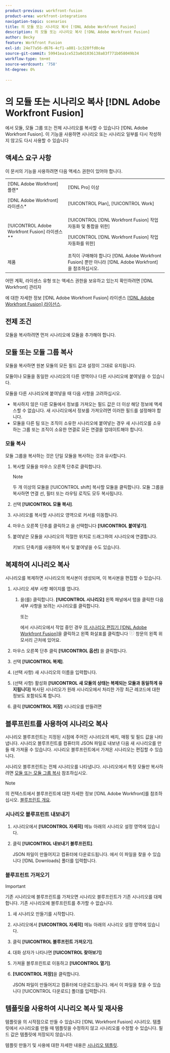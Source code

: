 ```yaml
---
product-previous: workfront-fusion
product-area: workfront-integrations
navigation-topic: scenarios
title: 의 모듈 또는 시나리오 복사 [!DNL Adobe Workfront Fusion]
description: 의 모듈 또는 시나리오 복사 [!DNL Adobe Workfront Fusion]
author: Becky
feature: Workfront Fusion
exl-id: 24e77a56-d676-4cf1-a801-1c328ffd0c4e
source-git-commit: 59941ea1ce523a0d1036138a83f771b058049b34
workflow-type: tm+mt
source-wordcount: '758'
ht-degree: 0%

---
```


# 의 모듈 또는 시나리오 복사 [!DNL Adobe Workfront Fusion]

에서 모듈, 모듈 그룹 또는 전체 시나리오를 복사할 수 있습니다 [!DNL Adobe Workfront Fusion]. 이 기능을 사용하면 시나리오 또는 시나리오 일부를 다시 작성하지 않고도 다시 사용할 수 있습니다

## 액세스 요구 사항

이 문서의 기능을 사용하려면 다음 액세스 권한이 있어야 합니다.

<table style="table-layout:auto">  
 <col> 
 <col> 
 <tbody> 
  <tr> 
    <td role="rowheader">[!DNL Adobe Workfront] 플랜*</td> 
   <td> <p>[!DNL Pro] 이상</p> </td> 
  </tr> 
  <tr data-mc-conditions=""> 
   <td role="rowheader">[!DNL Adobe Workfront] 라이센스*</td> 
   <td> <p>[!UICONTROL Plan], [!UICONTROL Work]</p> </td> 
  </tr> 
  <tr> 
   <td role="rowheader">[!UICONTROL Adobe Workfront Fusion] 라이센스**</td> 
  <td> <p>[!UICONTROL [!DNL Workfront Fusion] 작업 자동화 및 통합을 위한] </p><p>[!UICONTROL [!DNL Workfront Fusion] 작업 자동화를 위한] </p>  </td>    </tr> 
  </tr> 
  <tr> 
   <td role="rowheader">제품</td> 
   <td>조직이 구매해야 합니다 [!DNL Adobe Workfront Fusion] 뿐만 아니라 [!DNL Adobe Workfront] 을 참조하십시오.</td> 
  </tr>
 </tbody> 
</table>

어떤 계획, 라이센스 유형 또는 액세스 권한을 보유하고 있는지 확인하려면 [!DNL Workfront] 관리자

에 대한 자세한 정보 [!DNL Adobe Workfront Fusion] 라이센스 [[!DNL Adobe Workfront Fusion] 라이선스](../../workfront-fusion/get-started/license-automation-vs-integration.md).

## 전제 조건

모듈을 복사하려면 먼저 시나리오에 모듈을 추가해야 합니다.

## 모듈 또는 모듈 그룹 복사

모듈을 복사하면 원본 모듈의 모든 필드 값과 설정이 그대로 유지됩니다.

모듈이나 모듈을 동일한 시나리오의 다른 영역이나 다른 시나리오에 붙여넣을 수 있습니다.

모듈을 다른 시나리오에 붙여넣을 때 다음 사항을 고려하십시오.

<!--
  <li data-mc-conditions="QuicksilverOrClassic.Draft mode"> <p>If you paste the modules into another scenario, any fields that pull information from a module that you did not copy must be set to pull information from a module in the new scenario.</p> </li>
  -->

* 복사하지 않은 다른 모듈에서 정보를 가져오는 필드 값은 더 이상 해당 정보에 액세스할 수 없습니다. 새 시나리오에서 정보를 가져오려면 이러한 필드를 설정해야 합니다.
* 모듈을 다른 팀 또는 조직이 소유한 시나리오에 붙여넣는 경우 새 시나리오를 소유하는 그룹 또는 조직이 소유한 연결로 모든 연결을 업데이트해야 합니다.

### 모듈 복사

모듈 그룹을 복사하는 것은 단일 모듈을 복사하는 것과 유사합니다.

1. 복사할 모듈을 마우스 오른쪽 단추로 클릭합니다.

   >[!NOTE]
   >
   >두 개 이상의 모듈을 [!UICONTROL shift] 복사할 모듈을 클릭합니다. 모듈 그룹을 복사하면 연결 선, 필터 또는 라우팅 로직도 모두 복사됩니다.

1. 선택 **[!UICONTROL 모듈 복사]**.
1. 시나리오를 복사할 시나리오 영역으로 커서를 이동합니다.
1. 마우스 오른쪽 단추를 클릭하고 을 선택합니다 **[!UICONTROL 붙여넣기]**.
1. 붙여넣은 모듈을 시나리오의 적절한 위치로 드래그하여 시나리오에 연결합니다.

   키보드 단축키를 사용하여 복사 및 붙여넣을 수도 있습니다.

## 복제하여 시나리오 복사

시나리오를 복제하면 시나리오의 복사본이 생성되며, 이 복사본을 편집할 수 있습니다.

1. 시나리오 세부 사항 페이지를 엽니다.

   1. 을(를) 클릭합니다. **[!UICONTROL 시나리오]** 왼쪽 패널에서 탭을 클릭한 다음 세부 사항을 보려는 시나리오를 클릭합니다.

      또는

      에서 시나리오에서 작업 중인 경우 [의 시나리오 편집기 [!DNL Adobe Workfront Fusion]](../../workfront-fusion/scenarios/scenario-editor.md)을 클릭하고 왼쪽 화살표를 클릭합니다 ![](assets/exit-editing-arrow.png) 창문의 왼쪽 위 모서리 근처에 있어요.

1. 마우스 오른쪽 단추 클릭 **[!UICONTROL 옵션]** 을 클릭합니다.
1. 선택 **[!UICONTROL 복제]**.
1. (선택 사항) 새 시나리오의 이름을 입력합니다.
1. (선택 사항) 활성화 **[!UICONTROL 새 모듈의 상태는 복제되는 모듈과 동일하게 유지됩니다]** 복사된 시나리오가 원래 시나리오에서 처리한 가장 최근 레코드에 대한 정보도 포함되도록 합니다.
1. 클릭 **[!UICONTROL 저장]** 시나리오를 만들려면

## 블루프린트를 사용하여 시나리오 복사

시나리오 블루프린트는 지정된 시점에 주어진 시나리오의 배치, 매핑 및 필드 값을 나타냅니다. 시나리오 블루프린트를 컴퓨터의 JSON 파일로 내보낸 다음 새 시나리오를 만들 때 가져올 수 있습니다. 시나리오 블루프린트에서 가져온 시나리오는 편집할 수 있습니다.

시나리오 블루프린트는 전체 시나리오를 나타냅니다. 시나리오에서 특정 모듈만 복사하려면 [모듈 또는 모듈 그룹 복사](#copy-a-module-or-a-group-of-modules) 참조하십시오.

>[!NOTE]
>
>의 컨텍스트에서 블루프린트에 대한 자세한 정보 [!DNL Adobe Workfront]를 참조하십시오. [블루프린트 개요](../../administration-and-setup/blueprints/blueprints-overview.md).

### 시나리오 블루프린트 내보내기

1. 시나리오에서 **[!UICONTROL 자세히]** 메뉴 아래의 시나리오 설정 영역에 있습니다.
1. 클릭 **[!UICONTROL 내보내기 블루프린트]**.

   JSON 파일이 만들어지고 컴퓨터에 다운로드됩니다. 에서 이 파일을 찾을 수 있습니다 [!DNL Downloads] 폴더를 입력합니다.

### 블루프린트 가져오기

>[!IMPORTANT]
>
>기존 시나리오에 블루프린트를 가져오면 시나리오 블루프린트가 기존 시나리오를 대체합니다. 기존 시나리오에 블루프린트를 추가할 수 없습니다.

1. 새 시나리오 만들기를 시작합니다.
1. 시나리오에서 **[!UICONTROL 자세히]** 메뉴 아래의 시나리오 설정 영역에 있습니다.
1. 클릭 **[!UICONTROL 블루프린트 가져오기]**.
1. 대화 상자가 나타나면 **[!UICONTROL 찾아보기]**
1. 가져올 블루프린트로 이동하고 **[!UICONTROL 열기]**.
1. **[!UICONTROL 저장]**&#x200B;을 클릭합니다.

   JSON 파일이 만들어지고 컴퓨터에 다운로드됩니다. 에서 이 파일을 찾을 수 있습니다 [!UICONTROL 다운로드] 폴더를 입력합니다.

## 템플릿을 사용하여 시나리오 복사 및 재사용

템플릿을 의 시작점으로 만들 수 있습니다 [!DNL Workfront Fusion] 시나리오. 템플릿에서 시나리오를 만들 때 템플릿을 수정하지 않고 시나리오를 수정할 수 있습니다. 필드 값은 템플릿에 저장되지 않습니다.

템플릿 만들기 및 사용에 대한 자세한 내용은 [시나리오 템플릿](../../workfront-fusion/scenarios/templates/fusion-templates.md).
